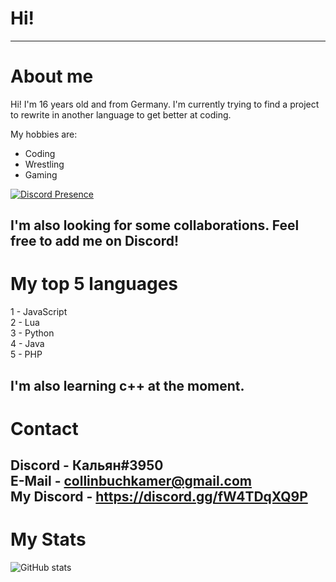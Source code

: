 # Hi!
---
# About me
Hi! I'm 16 years old and from Germany. I'm currently trying to find a project to rewrite in another language to get better at coding.<br />

My hobbies are:
- Coding
- Wrestling
- Gaming

[![Discord Presence](https://lanyard.cnrad.dev/api/219191061199847424
                            )](https://discord.com/users/219191061199847424)

I'm also looking for some collaborations. Feel free to add me on Discord!
---
# My top 5 languages
1 - JavaScript<br />
2 - Lua<br />
3 - Python<br />
4 - Java<br />
5 - PHP

I'm also learning c++ at the moment.
---
# Contact
Discord - Кальян#3950<br />
E-Mail - collinbuchkamer@gmail.com<br />
My Discord - https://discord.gg/fW4TDqXQ9P
---
# My Stats
![GitHub stats](https://github-readme-stats.vercel.app/api?username=Hanyaku-Chan&show_icons=true&theme=tokyonight)
